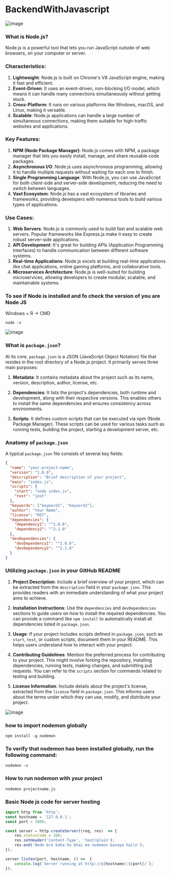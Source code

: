 # BackendWithJavascript
![image](https://github.com/Asifekhlaque/BackendWithJavascript/assets/132199879/ba3f4ba5-cb0b-4fa3-a7e5-43089bce97fe)

### What is Node.js?
Node.js is a powerful tool that lets you run JavaScript outside of web browsers, on your computer or server.

### Characteristics:
1. **Lightweight**: Node.js is built on Chrome's V8 JavaScript engine, making it fast and efficient.
2. **Event-Driven**: It uses an event-driven, non-blocking I/O model, which means it can handle many connections simultaneously without getting stuck.
3. **Cross-Platform**: It runs on various platforms like Windows, macOS, and Linux, making it versatile.
4. **Scalable**: Node.js applications can handle a large number of simultaneous connections, making them suitable for high-traffic websites and applications.

### Key Features:
1. **NPM (Node Package Manager)**: Node.js comes with NPM, a package manager that lets you easily install, manage, and share reusable code packages.
2. **Asynchronous I/O**: Node.js uses asynchronous programming, allowing it to handle multiple requests without waiting for each one to finish.
3. **Single Programming Language**: With Node.js, you can use JavaScript for both client-side and server-side development, reducing the need to switch between languages.
4. **Vast Ecosystem**: Node.js has a vast ecosystem of libraries and frameworks, providing developers with numerous tools to build various types of applications.

### Use Cases:
1. **Web Servers**: Node.js is commonly used to build fast and scalable web servers. Popular frameworks like Express.js make it easy to create robust server-side applications.
2. **API Development**: It's great for building APIs (Application Programming Interfaces) to handle communication between different software systems.
3. **Real-time Applications**: Node.js excels at building real-time applications like chat applications, online gaming platforms, and collaborative tools.
4. **Microservices Architecture**: Node.js is well-suited for building microservices, allowing developers to create modular, scalable, and maintainable systems.

### To see if Node is installed and fo check the version of you are Node JS
Windows + R -> CMD 
```
node -v
```
![image](https://github.com/Asifekhlaque/BackendWithJavascript/assets/132199879/93211896-7325-4d65-bf29-dbe0d0aa3d91)


### What is `package.json`?

At its core, `package.json` is a JSON (JavaScript Object Notation) file that resides in the root directory of a Node.js project. It primarily serves three main purposes:

1. **Metadata**: It contains metadata about the project such as its name, version, description, author, license, etc.
   
2. **Dependencies**: It lists the project's dependencies, both runtime and development, along with their respective versions. This enables others to install the same dependencies and ensures consistency across environments.

3. **Scripts**: It defines custom scripts that can be executed via npm (Node Package Manager). These scripts can be used for various tasks such as running tests, building the project, starting a development server, etc.

### Anatomy of `package.json`

A typical `package.json` file consists of several key fields:

```json
{
  "name": "your-project-name",
  "version": "1.0.0",
  "description": "Brief description of your project",
  "main": "index.js",
  "scripts": {
    "start": "node index.js",
    "test": "jest"
  },
  "keywords": ["keyword1", "keyword2"],
  "author": "Your Name",
  "license": "MIT",
  "dependencies": {
    "dependency1": "^1.0.0",
    "dependency2": "^2.1.0"
  },
  "devDependencies": {
    "devDependency1": "^1.0.0",
    "devDependency2": "^2.1.0"
  }
}
```

### Utilizing `package.json` in your GitHub README

1. **Project Description**: Include a brief overview of your project, which can be extracted from the `description` field in your `package.json`. This provides readers with an immediate understanding of what your project aims to achieve.

2. **Installation Instructions**: Use the `dependencies` and `devDependencies` sections to guide users on how to install the required dependencies. You can provide a command like `npm install` to automatically install all dependencies listed in `package.json`.

3. **Usage**: If your project includes scripts defined in `package.json`, such as `start`, `test`, or custom scripts, document them in your README. This helps users understand how to interact with your project.

4. **Contributing Guidelines**: Mention the preferred process for contributing to your project. This might involve forking the repository, installing dependencies, running tests, making changes, and submitting pull requests. You can refer to the `scripts` section for commands related to testing and building.

5. **License Information**: Include details about the project's license, extracted from the `license` field in `package.json`. This informs users about the terms under which they can use, modify, and distribute your project.

![image](https://github.com/Asifekhlaque/BackendWithJavascript/assets/132199879/743975d3-061a-4f8b-b7af-8ed8cf5000f7)
### how to import nodemon globally
```
npm install -g nodemon
```
### To verify that nodemon has been installed globally, run the following command:
```
nodemon -v
```
### How to run nodemon with your project
```
nodemon projectname.js
```
### Basic Node js code for server hosting
```js
import http from 'http';
const hostname = '127.0.0.1';
const port = 3000;

const server = http.createServer((req, res)  => {
    res.statusCode = 200;
    res.setHeader('Content-Type', 'text/plain');
    res.end('Node bro kaha ho bhai ma nodemon banaya hai\n');
});

server.listen(port, hostname, () =>  { 
    console.log(`Server running at http://${hostname}:${port}/`);
});
```
